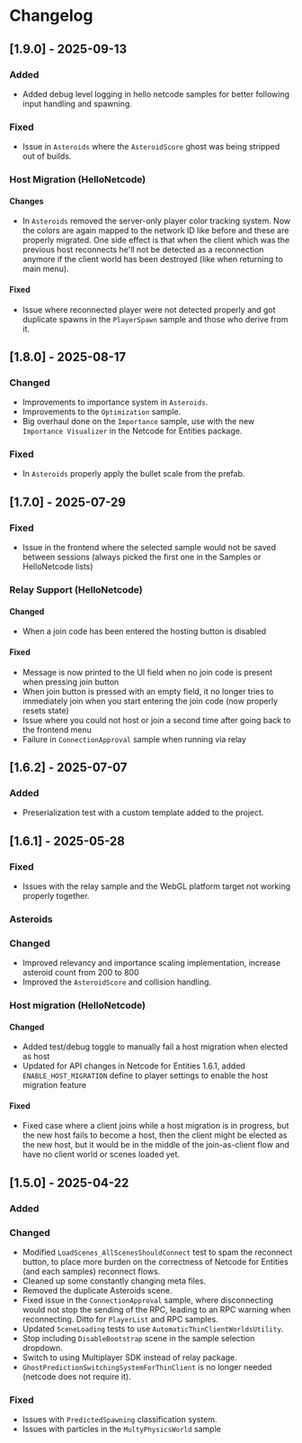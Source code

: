 # Changelog

## [1.9.0] - 2025-09-13

### Added
- Added debug level logging in hello netcode samples for better following input handling and spawning.

### Fixed
- Issue in `Asteroids` where the `AsteroidScore` ghost was being stripped out of builds.

### Host Migration (HelloNetcode)

#### Changes
- In `Asteroids` removed the server-only player color tracking system. Now the colors are again mapped to the network ID like before and these are properly migrated. One side effect is that when the client which was the previous host reconnects he'll not be detected as a reconnection anymore if the client world has been destroyed (like when returning to main menu).

#### Fixed
- Issue where reconnected player were not detected properly and got duplicate spawns in the `PlayerSpawn` sample and those who derive from it.

## [1.8.0] - 2025-08-17

### Changed
- Improvements to importance system in `Asteroids`.
- Improvements to the `Optimization` sample.
- Big overhaul done on the `Importance` sample, use with the new `Importance Visualizer` in the Netcode for Entities package.

### Fixed
- In `Asteroids` properly apply the bullet scale from the prefab.


## [1.7.0] - 2025-07-29

### Fixed
- Issue in the frontend where the selected sample would not be saved between sessions (always picked the first one in the Samples or HelloNetcode lists)

### Relay Support (HelloNetcode)

#### Changed
- When a join code has been entered the hosting button is disabled

#### Fixed
- Message is now printed to the UI field when no join code is present when pressing join button
- When join button is pressed with an empty field, it no longer tries to immediately join when you start entering the join code (now properly resets state)
- Issue where you could not host or join a second time after going back to the frontend menu
- Failure in `ConnectionApproval` sample when running via relay


## [1.6.2] - 2025-07-07

### Added
- Preserialization test with a custom template added to the project.


## [1.6.1] - 2025-05-28

### Fixed
- Issues with the relay sample and the WebGL platform target not working properly together.

### Asteroids

### Changed
- Improved relevancy and importance scaling implementation, increase asteroid count from 200 to 800
- Improved the `AsteroidScore` and collision handling.

### Host migration (HelloNetcode)

#### Changed
- Added test/debug toggle to manually fail a host migration when elected as host
- Updated for API changes in Netcode for Entities 1.6.1, added `ENABLE_HOST_MIGRATION` define to player settings to enable the host migration feature

#### Fixed
- Fixed case where a client joins while a host migration is in progress, but the new host fails to become a host, then the client might be elected as the new host, but it would be in the middle of the join-as-client flow and have no client world or scenes loaded yet. 


## [1.5.0] - 2025-04-22

### Added

### Changed
- Modified `LoadScenes_AllScenesShouldConnect` test to spam the reconnect button, to place more burden on the correctness of Netcode for Entities (and each samples) reconnect flows.
- Cleaned up some constantly changing meta files.
- Removed the duplicate Asteroids scene.
- Fixed issue in the `ConnectionApproval` sample, where disconnecting would not stop the sending of the RPC, leading to an RPC warning when reconnecting. Ditto for `PlayerList` and RPC samples.
- Updated `SceneLoading` tests to use `AutomaticThinClientWorldsUtility`.
- Stop including `DisableBootstrap` scene in the sample selection dropdown.
- Switch to using Multiplayer SDK instead of relay package.
- `GhostPredictionSwitchingSystemForThinClient` is no longer needed (netcode does not require it).

### Fixed
- Issues with `PredictedSpawning` classification system.
- Issues with particles in the `MultyPhysicsWorld` sample
